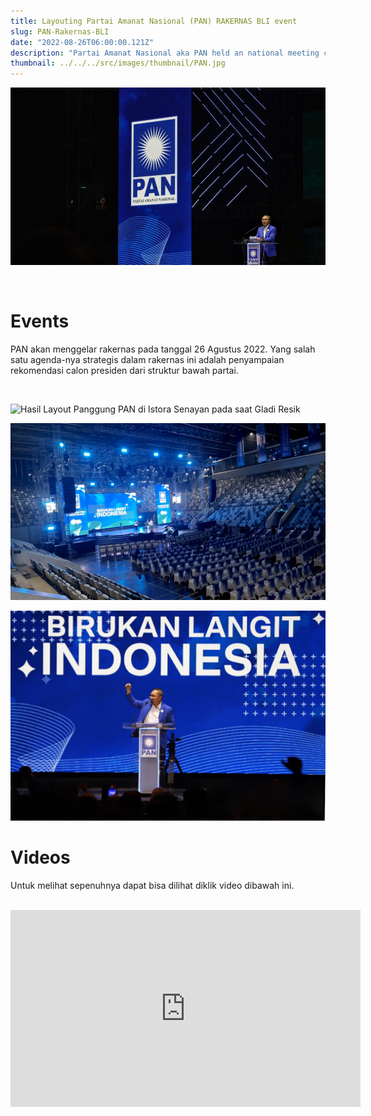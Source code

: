 ```yaml
---
title: Layouting Partai Amanat Nasional (PAN) RAKERNAS BLI event
slug: PAN-Rakernas-BLI
date: "2022-08-26T06:00:00.121Z"
description: "Partai Amanat Nasional aka PAN held an national meeting called RAKERNAS on ISTORA SENAYAN Bima Arya Bogor Mayor as the head of the ceremonies following by Zulkifli Hasan as the leader of PAN party"
thumbnail: ../../../src/images/thumbnail/PAN.jpg
---
```


![Penyampaian Pidato oleh Ketua DPP PAN Zulkifli Hasan](./PAN2.png)

<br>

# Events
PAN akan menggelar rakernas pada tanggal 26 Agustus 2022. Yang salah satu agenda-nya strategis dalam rakernas ini adalah penyampaian rekomendasi calon presiden dari struktur bawah partai.

<br>

![Hasil Layout Panggung PAN di Istora Senayan pada saat Gladi Resik](./PAN3.png)
<br>

![Hasil Layout Panggung PAN di Istora Senayan Birukan Langit Indonesia di Gladi Resik](./PAN4.png)
<br>

![Penyampaian Pidato oleh Ketua DPP PAN Zulkifli Hasan](./PANN1.png)
<br>

# Videos
Untuk melihat sepenuhnya dapat bisa dilihat diklik video dibawah ini.

<br>

<iframe width="560" height="315" src="https://www.youtube.com/embed/vKD1xEWORJc" title="YouTube video player" frameborder="0" allow="accelerometer; autoplay; clipboard-write; encrypted-media; gyroscope; picture-in-picture" allowfullscreen></iframe>